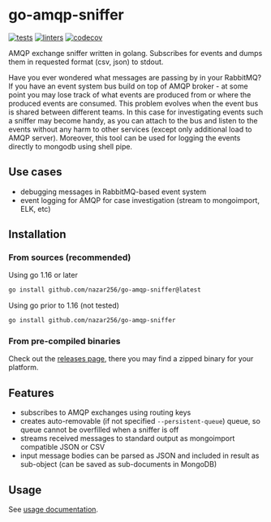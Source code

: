 go-amqp-sniffer
===============

[![tests](https://github.com/nazar256/go-amqp-sniffer/actions/workflows/tests.yml/badge.svg)](https://github.com/nazar256/go-amqp-sniffer/actions/workflows/tests.yml)
[![linters](https://github.com/nazar256/go-amqp-sniffer/actions/workflows/linters.yml/badge.svg)](https://github.com/nazar256/go-amqp-sniffer/actions/workflows/linters.yml)
[![codecov](https://codecov.io/gh/nazar256/go-amqp-sniffer/branch/main/graph/badge.svg?token=AVVR5Y22VK)](https://codecov.io/gh/nazar256/go-amqp-sniffer)

AMQP exchange sniffer written in golang. Subscribes for events and dumps them in requested format (csv, json) to stdout.

Have you ever wondered what messages are passing by in your RabbitMQ?
If you have an event system bus build on top of AMQP broker - 
at some point you may lose track of what events are produced from or where the produced events are consumed.
This problem evolves when the event bus is shared between different teams.
In this case for investigating events such a sniffer may become handy, as you can attach to the bus and listen to the events
without any harm to other services (except only additional load to AMQP server).
Moreover, this tool can be used for logging the events directly to mongodb using shell pipe.

Use cases
---------
* debugging messages in RabbitMQ-based event system
* event logging for AMQP for case investigation (stream to mongoimport, ELK, etc)

Installation
------------

### From sources (recommended)

Using go 1.16 or later
```bash
go install github.com/nazar256/go-amqp-sniffer@latest
```

Using go prior to 1.16 (not tested)
```bash
go install github.com/nazar256/go-amqp-sniffer
```

### From pre-compiled binaries

Check out the [releases page](https://github.com/nazar256/go-amqp-sniffer/releases), 
there you may find a zipped binary for your platform.

Features
--------
* subscribes to AMQP exchanges using routing keys
* creates auto-removable (if not specified `--persistent-queue`) queue, so queue cannot be overfilled when a sniffer is off
* streams received messages to standard output as mongoimport compatible JSON or CSV
* input message bodies can be parsed as JSON and included in result as sub-object (can be saved as sub-documents in MongoDB)

Usage
-----
See [usage documentation](doc/go-amqp-sniffer.md).
